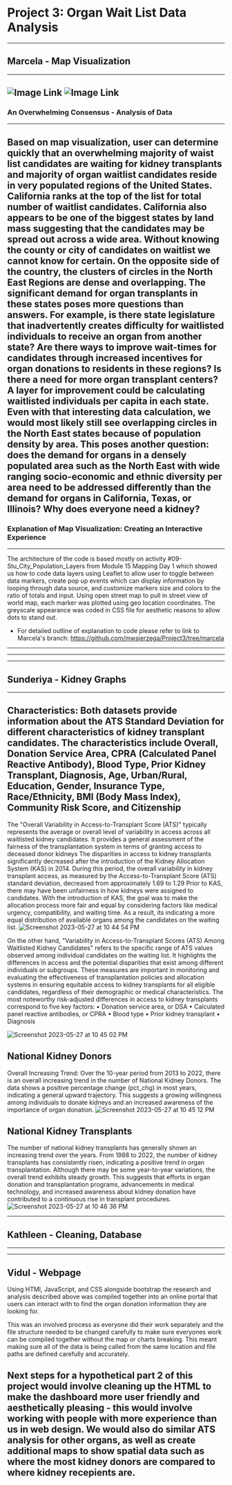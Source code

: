 # Project 3: Organ Wait List Data Analysis
---
## Marcela - Map Visualization
---
![Image Link](https://github.com/mwsierzega/Project3/blob/marcela/2_Images/map-final-full-view.png)
![Image Link](https://github.com/mwsierzega/Project3/blob/marcela/2_Images/gif-final-layers-view.gif)
---
### An Overwhelming Consensus - Analysis of Data
---
Based on map visualization, user can determine quickly that an overwhelming majority of waist list candidates are waiting for kidney transplants and majority of organ waitlist candidates reside in very populated regions of the United States. California ranks at the top of the list for total number of waitlist candidates. California also appears to be one of the biggest states by land mass suggesting that the candidates may be spread out across a wide area. Without knowing the county or city of candidates on waitlist we cannot know for certain. On the opposite side of the country, the clusters of circles in the North East Regions are dense and overlapping. The significant demand for organ transplants in these states poses more questions than answers. For example, is there state legislature that inadvertently creates difficulty for waitlisted individuals to receive an organ from another state? Are there ways to improve wait-times for candidates through increased incentives for organ donations to residents in these regions? Is there a need for more organ transplant centers? A layer for improvement could be calculating waitlisted individuals per capita in each state. Even with that interesting data calculation, we would most likely still see overlapping circles in the North East states because of population density by area. This poses another question: does the demand for organs in a densely populated area such as the North East with wide ranging socio-economic and ethnic diversity per area need to be addressed differently than the demand for organs in California, Texas, or Illinois? Why does everyone need a kidney? 
---
### Explanation of Map Visualization: Creating an Interactive Experience
---
The architecture of the code is based mostly on activity #09-Stu_City_Population_Layers from Module 15 Mapping Day 1 which showed us how to code data layers using Leaflet to allow user to toggle between data markers, create pop up events which can display information by looping through data source, and customize markers size and colors to the ratio of totals and input. Using open street map to pull in street view of world map, each marker was plotted using geo location coordinates. The greyscale appearance was coded in CSS file for aesthetic reasons to allow dots to stand out. 
- For detailed outline of explanation to code please refer to link to Marcela's branch:
https://github.com/mwsierzega/Project3/tree/marcela
---
---
---
## Sunderiya - Kidney Graphs
---
## Characteristics: Both datasets provide information about the ATS Standard Deviation for different characteristics of kidney transplant candidates. The characteristics include Overall, Donation Service Area, CPRA (Calculated Panel Reactive Antibody), Blood Type, Prior Kidney Transplant, Diagnosis, Age, Urban/Rural, Education, Gender, Insurance Type, Race/Ethnicity, BMI (Body Mass Index), Community Risk Score, and Citizenship
The "Overall Variability in Access-to-Transplant Score (ATS)" typically represents the average or overall level of variability in access across all waitlisted kidney candidates. It provides a general assessment of the fairness of the transplantation system in terms of granting access to deceased donor kidneys
The disparities in access to kidney transplants significantly decreased after the introduction of the Kidney Allocation System (KAS) in 2014. During this period, the overall variability in kidney transplant access, as measured by the Access-to-Transplant Score (ATS) standard deviation, decreased from approximately 1.69 to 1.29 Prior to KAS, there may have been unfairness in how kidneys were assigned to candidates. With the introduction of KAS, the goal was to make the allocation process more fair and equal by considering factors like medical urgency, compatibility, and waiting time. As a result, its indicating a more equal distribution of available organs among the candidates on the waiting list.
![Screenshot 2023-05-27 at 10 44 54 PM](https://github.com/mwsierzega/Project3/assets/123790798/f3f5393a-1d73-45da-b9ee-4306e15df678)

On the other hand, "Variability in Access-to-Transplant Scores (ATS) Among Waitlisted Kidney Candidates" refers to the specific range of ATS values observed among individual candidates on the waiting list. It highlights the differences in access and the potential disparities that exist among different individuals or subgroups.
These measures are important in monitoring and evaluating the effectiveness of transplantation policies and allocation systems in ensuring equitable access to kidney transplants for all eligible candidates, regardless of their demographic or medical characteristics.
The most noteworthy risk-adjusted differences in access to kidney transplants correspond to five key factors: • Donation service area, or DSA • Calculated panel reactive antibodies, or CPRA • Blood type • Prior kidney transplant • Diagnosis

![Screenshot 2023-05-27 at 10 45 02 PM](https://github.com/mwsierzega/Project3/assets/123790798/997a7fa8-937f-426c-8922-2c060601ae45)


## National Kidney Donors 
Overall Increasing Trend: Over the 10-year period from 2013 to 2022, there is an overall increasing trend in the number of National Kidney Donors. The data shows a positive percentage change (pct_chg) in most years, indicating a general upward trajectory. This suggests a growing willingness among individuals to donate kidneys and an increased awareness of the importance of organ donation.
![Screenshot 2023-05-27 at 10 45 12 PM](https://github.com/mwsierzega/Project3/assets/123790798/39a84f09-8616-4ac3-9721-903d4d19142b)

## National Kidney Transplants
The number of national kidney transplants has generally shown an increasing trend over the years. From 1988 to 2022, the number of kidney transplants has consistently risen, indicating a positive trend in organ transplantation.
Although there may be some year-to-year variations, the overall trend exhibits steady growth. This suggests that efforts in organ donation and transplantation programs, advancements in medical technology, and increased awareness about kidney donation have contributed to a continuous rise in transplant procedures.
![Screenshot 2023-05-27 at 10 46 36 PM](https://github.com/mwsierzega/Project3/assets/123790798/c15e50ee-8478-4070-baf2-2271d860d3bf)

---
## Kathleen - Cleaning, Database
---
---
## Vidul - Webpage
Using HTMl, JavaScript, and CSS alongside bootstrap the research and analysis described above was compiled together into an online portal that users can interact with to find the organ donation information they are looking for. 

This was an involved process as everyone did their work separately and the file structure needed to be changed carefully to make sure everyones work can be compiled together without the map or charts breaking. This meant making sure all of the data is being called from the same location and file paths are defined carefully and accurately. 

Next steps for a hypothetical part 2 of this project would involve cleaning up the HTML to make the dashboard more user friendly and aesthetically pleasing - this would involve working with people with more experience than us in web design. We would also do similar ATS analysis for other organs, as well as create additional maps to show spatial data such as where the most kidney donors are compared to where kidney recepients are. 
---
